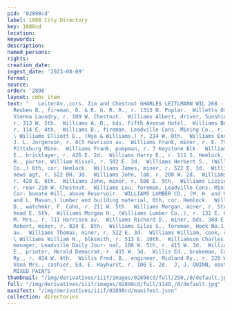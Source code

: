 ```yaml
---
pid: '02898cd'
label: 1888 City Directory
key: 1888cd
location: 
keywords: 
description: 
named_persons: 
rights: 
creation_date: 
ingest_date: '2023-08-09'
format: 
source: 
order: '2898'
layout: cmhc_item
text: "   LeiterAv.,cors. Zim and Chestnut GHARLES LEITLMANN WIL 268 - WIL  Willard
  Reuben B., fireman, D. & R. G. R. R., r. 1313 N. Poplar.  Willetts Oscar, marker,
  Vienna Laundry, r. 109 W. Chestnut.  Williams Albert, driver, Sunshine Coal Co.,
  r. 313 W. 5th.  Williams A. B., bds. Fifth Avenue Hotel.  Williams Belle Miss, dressmkr,
  r. 114 E. 4th.  Williams D., fireman, Leadville Cons. Mining Co., r. 533 E. 4th.
  \ Williams Elliott E., (Nye & Williams,) r. 214 W. 8th.  Williams Enoch, tailor,
  J. L. Jorgenson, r. 6(5 Havrison av.  Williams Frank, miner, r. E. 7th, nr. Little
  Pittsburg Mine.  Williams Frank, pumpman, r. 7 Keystone Blk.  Williams Franklin
  E., bricklayer, r. 426 E. 2d.  Williams Harry E., r. 111 S. Hemlock.  Williams Herbert
  H., porter, William Kissel, r. 502 E. 3d.  Williams Herbert S., (Williams Lumber
  Co.,) 6th, cor. Hemlock.  Williams James, miner, r. 522 E. 3d.  Williams James R.,
  news agt, r. 522 BH. 3d.  Williams John, lab, r. 208 W. 2d.  Williams John, miner,
  r. 428 E. 6th.  Williams John, miner, r. 506 E. 9th.  Williams Lizzie Mrs., cold,
  r. rear 210 W. Chestnut.  Williams Lou, foreman, Leadville Cons. Mining Co., r.
  Car- bonate Hill, above Reservoir.  WILLIAMS LUMBER CO., (M. H. and H. 8S. Williams
  and L. Mason,) lumber and building material, 6th, cor. Hemlock.  Williams Martin
  D., watchmkr, F. Cohn, r. 211 W. 5th.  Williams Morgan, miner, r. Strayhorse Rd,
  head E. 5th.  Williams Morgan H., (Williams Lumber Co.,), r. 131 E. 8th.  Williams
  M. Mrs., r. 711 Harrison av.  Williams Richard D., miner, bds. 308 E. 3d.  Williams
  Robert, miner, r. 824 E. 8th.  Williams Silas S., foreman, Hook No.1, r. 704 Harrison
  av.  Williams Thomas, miner, r. 522 E. 3d.  Williams William, cook, r. 522 E. 3d.
  \ Williams William N., blksmith, r. 513 E. 10th.  Williamson Charles S., business
  manager, Leadville Daily Jour- nal, 108 W. 5th, r. 415 W. 3d.  Williamson Delana
  E., printer, Herald Democrat, r. 415 W. 3d.  Willis Ed., brakeman, Colo. Midland
  Ry., r. 414 W. 4th.  Willis Fred. B., engineer, Midland Ry., r. 220 W. 6th.  Willis
  Vona Mrs., cashier, Ed. E. Hayhurst, r. 106 E. 2d.  J, J. QUINN, east Frerz sr.
  MIXED PAINTS    "
thumbnail: "/img/derivatives/iiif/images/02898cd/full/250,/0/default.jpg"
full: "/img/derivatives/iiif/images/02898cd/full/1140,/0/default.jpg"
manifest: "/img/derivatives/iiif/02898cd/manifest.json"
collection: directories
---
```

